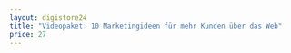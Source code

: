 ```yaml
---
layout: digistore24
title: "Videopaket: 10 Marketingideen für mehr Kunden über das Web"
price: 27
---
```

